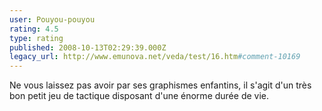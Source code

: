 ```yaml
---
user: Pouyou-pouyou
rating: 4.5
type: rating
published: 2008-10-13T02:29:39.000Z
legacy_url: http://www.emunova.net/veda/test/16.htm#comment-10169
---
```

Ne vous laissez pas avoir par ses graphismes enfantins, il s'agit d'un très bon petit jeu de tactique disposant d'une énorme durée de vie.
